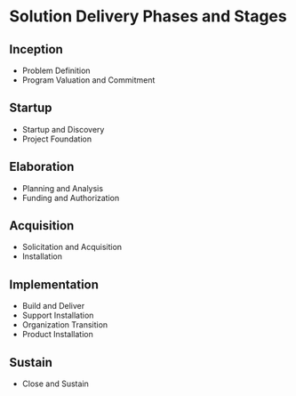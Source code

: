 # Solution Delivery Phases and Stages
## Inception
* Problem Definition
* Program Valuation and Commitment

## Startup
* Startup and Discovery
* Project Foundation

## Elaboration
* Planning and Analysis
* Funding and Authorization

## Acquisition
* Solicitation and Acquisition
* Installation

## Implementation
* Build and Deliver
* Support Installation
* Organization Transition
* Product Installation

## Sustain
* Close and Sustain
